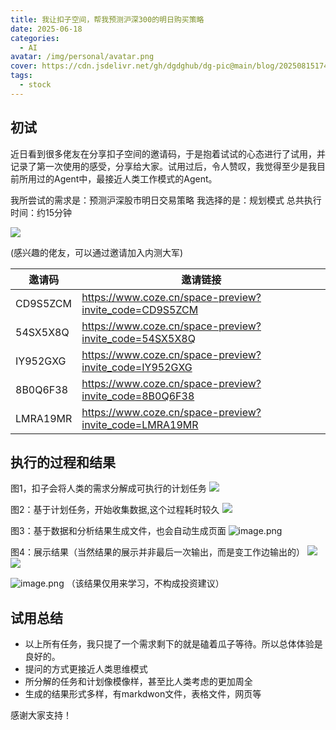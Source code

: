 ```yaml
---
title: 我让扣子空间，帮我预测沪深300的明日购买策略
date: 2025-06-18
categories:
  - AI
avatar: /img/personal/avatar.png
cover: https://cdn.jsdelivr.net/gh/dgdghub/dg-pic@main/blog/20250815174535172.png
tags:
  - stock
---
```


## 初试

近日看到很多佬友在分享扣子空间的邀请码，于是抱着试试的心态进行了试用，并记录了第一次使用的感受，分享给大家。试用过后，令人赞叹，我觉得至少是我目前所用过的Agent中，最接近人类工作模式的Agent。

<!--more-->

我所尝试的需求是：预测沪深股市明日交易策略
我选择的是：规划模式
总共执行时间：约15分钟

![](https://cdn.jsdelivr.net/gh/dgdghub/dg-pic@main/blog/20250428163609964.png)

(感兴趣的佬友，可以通过邀请加入内测大军)

| 邀请码   | 邀请链接                                               |
| -------- | ------------------------------------------------------ |
| CD9S5ZCM | https://www.coze.cn/space-preview?invite_code=CD9S5ZCM |
| 54SX5X8Q | https://www.coze.cn/space-preview?invite_code=54SX5X8Q |
| IY952GXG | https://www.coze.cn/space-preview?invite_code=IY952GXG |
| 8B0Q6F38 | https://www.coze.cn/space-preview?invite_code=8B0Q6F38 |
| LMRA19MR | https://www.coze.cn/space-preview?invite_code=LMRA19MR |

## 执行的过程和结果
图1，扣子会将人类的需求分解成可执行的计划任务
![](https://cdn.jsdelivr.net/gh/dgdghub/dg-pic@main/blog/20250428164257535.png)

图2：基于计划任务，开始收集数据,这个过程耗时较久
![](https://cdn.jsdelivr.net/gh/dgdghub/dg-pic@main/blog/20250428164427691.png)

图3：基于数据和分析结果生成文件，也会自动生成页面
![image.png](https://cdn.jsdelivr.net/gh/dgdghub/dg-pic@main/blog/20250428164647207.png)

图4：展示结果（当然结果的展示并非最后一次输出，而是变工作边输出的）
![](https://cdn.jsdelivr.net/gh/dgdghub/dg-pic@main/blog/20250428164737934.png)
![](https://cdn.jsdelivr.net/gh/dgdghub/dg-pic@main/blog/20250428164826964.png)

![image.png](https://cdn.jsdelivr.net/gh/dgdghub/dg-pic@main/blog/20250428164918627.png)
（该结果仅用来学习，不构成投资建议）

## 试用总结

* 以上所有任务，我只提了一个需求剩下的就是磕着瓜子等待。所以总体体验是良好的。
* 提问的方式更接近人类思维模式
* 所分解的任务和计划像模像样，甚至比人类考虑的更加周全
* 生成的结果形式多样，有markdwon文件，表格文件，网页等

感谢大家支持！